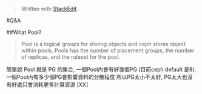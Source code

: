 


> Written with [StackEdit](https://stackedit.io/).

#Q&A

##What Pool?
>Pool is a logical groups for storing objects and ceph stores object within pools. Pools has the number of placement groups, the number of replicas, and the ruleset for the pool. 

簡單說 Pool 就是 PG 的集合, 一個Pool內會有好幾個PG (目前ceph default 是8), 一個Pool內有多少個PG會影響資料的分散程度
所以PG太小不太好, PG太大也沒有好處只會消耗更多計算資源 [XX]
